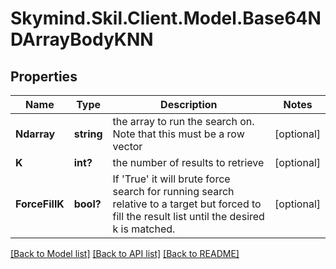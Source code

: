 
# Skymind.Skil.Client.Model.Base64NDArrayBodyKNN

## Properties

Name | Type | Description | Notes
------------ | ------------- | ------------- | -------------
**Ndarray** | **string** | the array to run the search on. Note that this must be a row vector | [optional] 
**K** | **int?** | the number of results to retrieve | [optional] 
**ForceFillK** | **bool?** | If &#39;True&#39; it will brute force search for running search relative to a target but forced to fill the result list until the desired k is matched. | [optional] 

[[Back to Model list]](../README.md#documentation-for-models)
[[Back to API list]](../README.md#documentation-for-api-endpoints)
[[Back to README]](../README.md)

